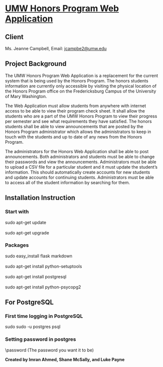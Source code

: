 # [UMW Honors Program Web Application](https://honorsprogram.herokuapp.com)

## Client

Ms. Jeanne Campbell, Email: jcampbe2@umw.edu

## Project Background

The UMW Honors Program Web Application is a replacement for the current system that
is being used by the Honors Program. The honors students information are currently only
accessible by visiting the physical location of the Honors Program office on the
Fredericksburg Campus of the University of Mary Washington.

The Web Application must allow students from anywhere with internet access to be
able to view their program check sheet. It shall allow the students who are a part of the
UMW Honors Program to view their progress per semester and see what requirements
they have satisfied. The honors students shall be able to view announcements that are
posted by the Honors Program administrator which allows the administrators to keep in
touch with the students and up to date of any news from the Honors Program.

The administrators for the Honors Web Application shall be able to post
announcements. Both administrators and students must be able to change their
passwords and view the announcements. Administrators must be able to upload a CSV file
for a particular student and it must update the student’s information. This should
automatically create accounts for new students and update accounts for continuing
students. Administrators must be able to access all of the student information by searching
for them.

## Installation Instruction

### Start with
sudo apt-get update
<br />
<br />
sudo apt-get upgrade

### Packages
sudo easy_install flask markdown
<br />
<br />
sudo apt-get install python-setuptools 
<br />
<br />
sudo apt-get install postgresql 
<br />
<br />
sudo apt-get install python-psycopg2

## For PostgreSQL
### First time logging in PostgreSQL
sudo sudo -u postgres psql

### Setting password in postgres
\password (The password you want it to be)

<b>Created by Imran Ahmed, Shane McSally, and Luke Payne</b>